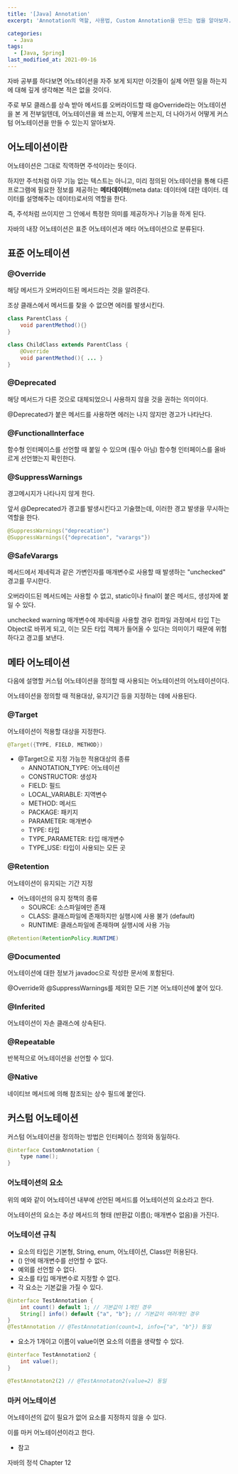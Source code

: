 ```yaml
---
title: '[Java] Annotation'
excerpt: 'Annotation의 역할, 사용법, Custom Annotation을 만드는 법을 알아보자.'

categories:
  - Java
tags:
  - [Java, Spring]
last_modified_at: 2021-09-16
---
```


자바 공부를 하다보면 어노테이션을 자주 보게 되지만 이것들이 실제 어떤 일을 하는지에 대해 깊게 생각해본 적은 없을 것이다.

주로 부모 클래스를 상속 받아 메서드를 오버라이드할 때 @Override라는 어노테이션을 본 게 전부일텐데, 어노테이션을 왜 쓰는지, 어떻게 쓰는지, 더 나아가서 어떻게 커스텀 어노테이션을 만들 수 있는지 알아보자.

## 어노테이션이란

어노테이션은 그대로 직역하면 주석이라는 뜻이다. 

하지만 주석처럼 아무 기능 없는 텍스트는 아니고, 미리 정의된 어노테이션을 통해 다른 프로그램에 필요한 정보를 제공하는 **메타데이터**(meta data: 데이터에 대한 데이터. 데이터를 설명해주는 데이터)로서의 역할을 한다.

즉, 주석처럼 쓰이지만 그 안에서 특정한 의미를 제공하거나 기능을 하게 된다.

자바의 내장 어노테이션은 표준 어노테이션과 메타 어노테이션으로 분류된다.

## 표준 어노테이션

### @Override

해당 메서드가 오버라이드된 메서드라는 것을 알려준다.

조상 클래스에서 메서드를 찾을 수 없으면 에러를 발생시킨다.

```java
class ParentClass {
	void parentMethod(){}
}

class ChildClass extends ParentClass {
	@Override
	void parentMethod(){ ... }
}
```

### @Deprecated

해당 메서드가 다른 것으로 대체되었으니 사용하지 않을 것을 권하는 의미이다.

@Deprecated가 붙은 메서드를 사용하면 에러는 나지 않지만 경고가 나타난다.

### @FunctionalInterface

함수형 인터페이스를 선언할 때 붙일 수 있으며 (필수 아님) 함수형 인터페이스를 올바르게 선언했는지 확인한다.

### @SuppressWarnings

경고메시지가 나타나지 않게 한다.

앞서 @Deprecated가 경고를 발생시킨다고 기술했는데, 이러한 경고 발생을 무시하는 역할을 한다.

```java
@SuppressWarnings("deprecation")
@SuppressWarnings({"deprecation", "varargs"})
```

### @SafeVarargs

메서드에서 제네릭과 같은 가변인자를 매개변수로 사용할 때 발생하는 "unchecked" 경고를 무시한다.

오버라이드된 메서드에는 사용할 수 없고, static이나 final이 붙은 메서드, 생성자에 붙일 수 있다.

unchecked warning
매개변수에 제네릭을 사용할 경우 컴파일 과정에서 타입 T는 Object로 바뀌게 되고, 이는 모든 타입 객체가 들어올 수 있다는 의미이기 때문에 위험하다고 경고를 보낸다.

## 메타 어노테이션

다음에 설명할 커스텀 어노테이션을 정의할 때 사용되는 어노테이션의 어노테이션이다.

어노테이션을 정의할 때 적용대상, 유지기간 등을 지정하는 데에 사용된다.

### @Target

어노테이션이 적용할 대상을 지정한다.

```java
@Target({TYPE, FIELD, METHOD})
```

- @Target으로 지정 가능한 적용대상의 종류
    - ANNOTATION_TYPE: 어노테이션
    - CONSTRUCTOR: 생성자
    - FIELD: 필드
    - LOCAL_VARIABLE: 지역변수
    - METHOD: 메서드
    - PACKAGE: 패키지
    - PARAMETER: 매개변수
    - TYPE: 타입
    - TYPE_PARAMETER: 타입 매개변수
    - TYPE_USE: 타입이 사용되는 모든 곳

### @Retention

어노테이션이 유지되는 기간 지정

- 어노테이션의 유지 정책의 종류
    - SOURCE: 소스파일에만 존재
    - CLASS: 클래스파일에 존재하지만 실행시에 사용 불가 (default)
    - RUNTIME: 클래스파일에 존재하며 실행시에 사용 가능

```java
@Retention(RetentionPolicy.RUNTIME)
```

### @Documented

어노테이션에 대한 정보가 javadoc으로 작성한 문서에 포함된다.

@Override와 @SuppressWarnings를 제외한 모든 기본 어노테이션에 붙어 있다.

### @Inferited

어노테이션이 자손 클래스에 상속된다.

### @Repeatable

반복적으로 어노테이션을 선언할 수 있다.

### @Native

네이티브 메서드에 의해 참조되는 상수 필드에 붙인다.

## 커스텀 어노테이션

커스텀 어노테이션을 정의하는 방법은 인터페이스 정의와 동일하다.

```java
@interface CustomAnnotation {
	type name();
}
```

### 어노테이션의 요소

위의 예와 같이 어노테이션 내부에 선언된 메서드를 어노테이션의 요소라고 한다.

어노테이션의 요소는 추상 메서드의 형태 (반환값 이름(); 매개변수 없음)을 가진다.

### 어노테이션 규칙

- 요소의 타입은 기본형, String, enum, 어노테이션, Class만 허용된다.
- () 안에 매개변수를 선언할 수 없다.
- 예외를 선언할 수 없다.
- 요소를 타입 매개변수로 지정할 수 없다.
- 각 요소는 기본값을 가질 수 있다.

```java
@interface TestAnnotation {
	int count() default 1; // 기본값이 1개인 경우
	String[] info() default {"a", "b"}; // 기본값이 여러개인 경우
}
@TestAnnotation // @TestAnnotation(count=1, info={"a", "b"}) 동일
```

- 요소가 1개이고 이름이 value이면 요소의 이름을 생략할 수 있다.

```java
@interface TestAnnotation2 {
	int value();
}

@TestAnnotaton2(2) // @TestAnnotaton2(value=2) 동일
```

### 마커 어노테이션

어노테이션의 값이 필요가 없어 요소를 지정하지 않을 수 있다.

이를 마커 어노테이션이라고 한다. 

- 참고

자바의 정석 Chapter 12